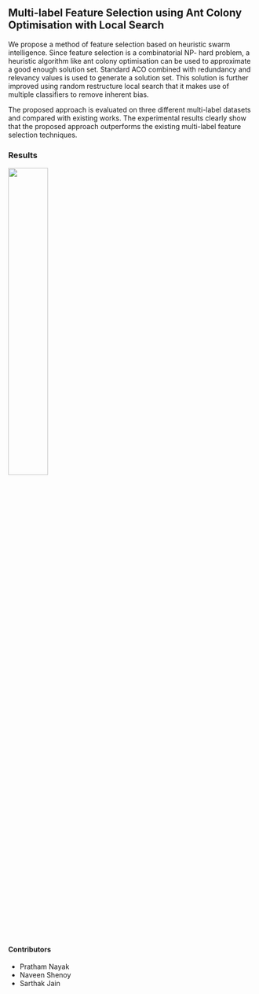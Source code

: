 ## Multi-label Feature Selection using Ant Colony Optimisation with Local Search

We propose a method of feature selection based on heuristic swarm intelligence. Since feature selection is a combinatorial NP- hard problem, a heuristic algorithm like ant colony optimisation can be used to approximate a good enough solution set. Standard ACO combined with redundancy and relevancy values is used to generate a solution set. 
This solution is further improved using random restructure local search that it makes use of multiple classifiers to remove inherent bias. 

The proposed approach is evaluated on three different multi-label datasets and compared with existing works. The experimental results clearly show that
the proposed approach outperforms the existing multi-label feature selection techniques.

### Results
<img src="https://user-images.githubusercontent.com/71968107/212248856-1857db15-47d4-4c99-81e8-789303aa3cdd.png" width=40%>

#### Contributors
* Pratham Nayak
* Naveen Shenoy
* Sarthak Jain
